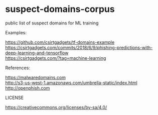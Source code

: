 # suspect-domains-corpus
public list of suspect domains for ML training

Examples:

https://github.com/csirtgadgets/tf-domains-example  
https://csirtgadgets.com/commits/2018/6/9/phishing-predictions-with-deep-learning-and-tensorflow  
https://csirtgadgets.com/?tag=machine-learning

References:

https://malwaredomains.com  
http://s3-us-west-1.amazonaws.com/umbrella-static/index.html  
http://openphish.com

LICENSE

https://creativecommons.org/licenses/by-sa/4.0/

